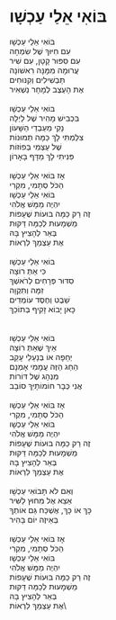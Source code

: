 # בּוֹאִי אֵלַי עַכְשָׁו

בּוֹאִי אֵלַי עַכְשָׁו\
עִם חִיּוּךְ שֶׁל שִׂמְחָה\
עִם סִפּוּר קָטָן, עִם שִׁיר\
עֲרוּמָה מִמָּנָּה רִאשׁוֹנָה\
תַּבְשִׁילִים וְקִנּוּחִים\
אֶת הָעֶצֶב לְמָחָר נַשְׁאִיר\
\
בּוֹאִי אֵלַי עַכְשָׁו\
בִּכְבִישׁ מָהִיר שֶׁל לַיְלָה\
נָקִי מֵעַבְדֵי הַשָּׁעוֹן\
צִלַּמְתִּי לָךְ כַּמָּה תְּמוּנוֹת\
שֶׁל עַצְמִי בְּפוֹזוֹת\
פִּנִּיתִי לָךְ מַדָּף בָּאָרוֹן\
\
אָז בּוֹאִי אֵלַי עַכְשָׁו\
הַכֹּל סְתָמִי, מִקְרִי\
בּוֹאִי אֵלַי עַכְשָׁו\
יִהְיֶה מַמָּשׁ אֱלֹהִי\
זֶה רַק כַּמָּה בּוּעוֹת שֶׁעָפוֹת\
מַשְׁמָעוּת לְכַמָּה דַּקּוּת\
בְּאֵר לְהָצִיץ בָּהּ\
אֶת עַצְמֵךְ לִרְאוֹת\
\
בּוֹאִי אֵלַי עַכְשָׁו\
כִּי אַתְּ רוֹצָה\
סִדּוּר פְּרָחִים לְרֹאשְׁךְ\
זִמָּה וְתִקְוָה\
שֵׁבֶט וְחֶסֶד עוֹמְדִים\
כָּאן יָבוֹא זָקִיף בְּתוֹכֵךְ\
\
\
בּוֹאִי אֵלַי עַכְשָׁו\
אֵיךְ שֶׁאַתְּ רוֹצָה\
יְחֵפָה אוֹ בְּנַעַלֵי עָקֵב\
הַחַג הַזֶּה עֲמָמִי אָמְנָם\
מִנְהָג שֶׁל דּוֹרוֹת\
אֲנִי כְּבָר חוֹמוֹתָיִּךְ סוֹבֵב\
\
אָז בּוֹאִי אֵלַי עַכְשָׁו\
הַכֹּל סְתָמִי, מִקְרִי\
בּוֹאִי אֵלַי עַכְשָׁו\
יִהְיֶה מַמָּשׁ אֱלֹהִי\
זֶה רַק כַּמָּה בּוּעוֹת שֶׁעָפוֹת\
מַשְׁמָעוּת לְכַמָּה דַּקּוּת\
בְּאֵר לְהָצִיץ בָּהּ\
אֶת עַצְמֵךְ לִרְאוֹת\
\
וְאִם לֹא תָּבוֹאִי עַכְשָׁו\
אֵצֵא אֶל מִחוּץ לַשִּׁיר\
כָּךְ אוֹ כָּךְ, אֶשְׁכַּח גַּם אוֹתְךָ\
בְּאֵיזֶה יוֹם בָּהִיר\
\
אָז בּוֹאִי אֵלַי עַכְשָׁו\
הַכֹּל סְתָמִי, מִקְרִי\
בּוֹאִי אֵלַי עַכְשָׁו\
יִהְיֶה מַמָּשׁ אֱלֹהִי\
זֶה רַק כַּמָּה בּוּעוֹת שֶׁעָפוֹת\
מַשְׁמָעוּת לְכַמָּה דַּקּוּת\
בְּאֵר לְהָצִיץ בָּהּ\
אֶת עַצְמֵךְ לִרְאוֹת\